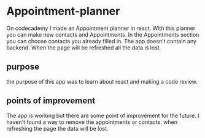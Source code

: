 # Appointment-planner

On codecademy I made an Appointment planner in react. With this planner you can make new contacts and Appointments.
In the Appointments section you can choose contacts you already filled in. The app doesn't contain any backend.
When the page will be refreshed all the data is lost.

## purpose

the purpose of this app was to learn about react and making a code review.

## points of improvement

The app is working but there are some point of improvement for the future.
I haven't found a way to remove the appointments or contacts.
when refreshing the page the data will be lost.
